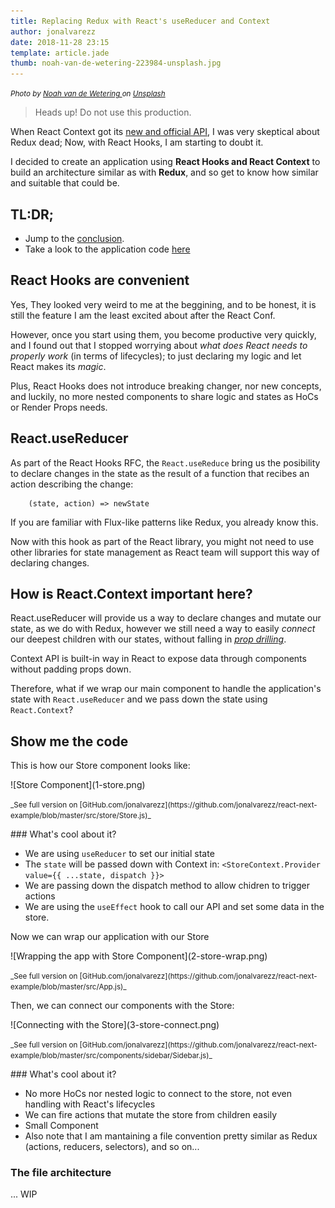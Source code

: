 ```yaml
---
title: Replacing Redux with React's useReducer and Context
author: jonalvarezz
date: 2018-11-28 23:15
template: article.jade
thumb: noah-van-de-wetering-223984-unsplash.jpg
---
```


<small>_Photo by [Noah van de Wetering ](https://unsplash.com/photos/bvDWbe0zI6Y) on [Unsplash](https://unsplash.com)_</small>

> Heads up! Do not use this production.

When React Context got its [new and official API](https://reactjs.org/blog/2018/03/29/react-v-16-3.html), I was very skeptical about Redux dead; Now, with React Hooks, I am starting to doubt it.

I decided to create an application using **React Hooks and React Context** to build an architecture similar as with **Redux**, and so get to know how similar and suitable that could be.

## TL:DR;

- Jump to the [conclusion](#conclusion).
- Take a look to the application code [here]()

## React Hooks are convenient

Yes, They looked very weird to me at the beggining, and to be honest, it is still the feature I am the least excited about after the React Conf.

However, once you start using them, you become productive very quickly, and I found out that I stopped worrying about _what does React needs to properly work_ (in terms of lifecycles); to just declaring my logic and let React makes its _magic_.

Plus, React Hooks does not introduce breaking changer, nor new concepts, and luckily, no more nested components to share logic and states as HoCs or Render Props needs.

## React.useReducer

As part of the React Hooks RFC, the `React.useReduce` bring us the posibility to declare changes in the state as the result of a function that recibes an action describing the change:

```
	(state, action) => newState
```

If you are familiar with Flux-like patterns like Redux, you already know this.

Now with this hook as part of the React library, you might not need to use other libraries for state management as React team will support this way of declaring changes.

## How is React.Context important here?

React.useReducer will provide us a way to declare changes and mutate our state, as we do with Redux, however we still need a way to easily _connect_ our deepest children with our states, without falling in [_prop drilling_](https://blog.kentcdodds.com/prop-drilling-bb62e02cb691).

Context API is built-in way in React to expose data through components without padding props down.

Therefore, what if we wrap our main component to handle the application's state with `React.useReducer` and we pass down the state using `React.Context`?

## Show me the code

This is how our Store component looks like:

<p class="text-center">![Store Component](1-store.png)</p>
<p class="text-center"><small>_See full version on [GitHub.com/jonalvarezz](https://github.com/jonalvarezz/react-next-example/blob/master/src/store/Store.js)_</small></p>

### What's cool about it?

- We are using `useReducer` to set our initial state
- The `state` will be passed down with Context in: `<StoreContext.Provider value={{ ...state, dispatch }}>`
- We are passing down the dispatch method to allow chidren to trigger actions
- We are using the `useEffect` hook to call our API and set some data in the store.

Now we can wrap our application with our Store

<p class="text-center">![Wrapping the app with Store Component](2-store-wrap.png)</p>
<p class="text-center"><small>_See full version on [GitHub.com/jonalvarezz](https://github.com/jonalvarezz/react-next-example/blob/master/src/App.js)_</small></p>

Then, we can connect our components with the Store:

<p class="text-center">![Connecting with the Store](3-store-connect.png)</p>
<p class="text-center"><small>_See full version on [GitHub.com/jonalvarezz](https://github.com/jonalvarezz/react-next-example/blob/master/src/components/sidebar/Sidebar.js)_</small></p>

### What's cool about it?

- No more HoCs nor nested logic to connect to the store, not even handling with React's lifecycles
- We can fire actions that mutate the store from children easily
- Small Component
- Also note that I am mantaining a file convention pretty similar as Redux (actions, reducers, selectors), and so on...

### The file architecture

... WIP

